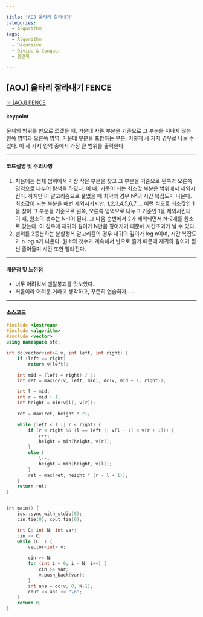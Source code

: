 ```yaml
---

title: "AOJ 울타리 잘라내기"
categories:
  - Algorithm
tags:
  - Algorithm
  - Recursive
  - Divide & Conquer
  - 종만북

---
```


## [AOJ] 울타리 잘라내기 FENCE
 [☞ [AOJ] FENCE](https://www.algospot.com/judge/problem/read/FENCE)

#### keypoint
문제의 범위를 반으로 쪼갰을 때, 가운데 자른 부분을 기준으로 그 부분을 지나지 않는 왼쪽 영역과 오른쪽 영역, 가운데 부분을 포함하는 부분, 이렇게 세 가지 경우로 나눌 수 있다. 이 세 가지 영역 중에서 가장 큰 범위를 출력한다.

---

#### 코드설명 및 주의사항
1. 처음에는 전체 범위에서 가장 작은 부분을 찾고 그 부분을 기준으로 왼쪽과 오른쪽 영역으로 나누어 탐색을 하였다. 이 때, 기준이 되는 최소값 부분은 범위에서 제외시킨다. 하지만 이 알고리즘으로 풀었을 때 최악의 경우 N²의 시간 복잡도가 나온다. 
최소값이 되는 부분을 매번 제외시키지만, 1,2,3,4,5,6,7 ... 이런 식으로 최소값인 1을 찾아 그 부분을 기준으로 왼쪽, 오른쪽 영역으로 나누고 기준인 1을 제외시킨다. 이 때, 원소의 갯수는 N-1이 된다. 그 다음 순번에서 2가 제외되면서 N-2개를 원소로 갖는다. 이 경우에 재귀의 깊이가 N만큼 깊어지기 때문에 시간초과가 날 수 있다.
2. 범위를 2등분하는 분할정복 알고리즘의 경우 재귀의 깊이가 log n이며, 시간 복잡도가 n log n가 나온다. 원소의 갯수가 계속해서 반으로 줄기 때문에 재귀의 깊이가 훨씬 줄어들며 시간 또한 빨라진다.

---

#### 배운점 및 느낀점
- 너무 어려워서 멘탈붕괴를 맛보았다.
- 처음이라 어려운 거라고 생각하고, 꾸준히 연습하자......


---

#### 소스코드
```cpp
#include <iostream>
#include <algorithm>
#include <vector>
using namespace std;

int dc(vector<int>& v, int left, int right) {
	if (left == right)
		return v[left];

	int mid = (left + right) / 2;
	int ret = max(dc(v, left, mid), dc(v, mid + 1, right));

	int l = mid;
	int r = mid + 1;
	int height = min(v[l], v[r]);

	ret = max(ret, height * 2);

	while (left < l || r < right) {
		if (r < right && (l == left || v[l - 1] < v[r + 1])) {
			r++;
			height = min(height, v[r]);
		}
		else {
			l--;
			height = min(height, v[l]);
		}
		ret = max(ret, height * (r - l + 1));
	}
	return ret;
}


int main() {
	ios::sync_with_stdio(0);
	cin.tie(0); cout.tie(0);

	int C; int N; int var;
	cin >> C;
	while (C--) {
		vector<int> v;

		cin >> N;
		for (int i = 0; i < N; i++) {
			cin >> var;
			v.push_back(var);
		}
		int ans = dc(v, 0, N-1);
		cout << ans << "\n";
	}
	return 0;
}

```


